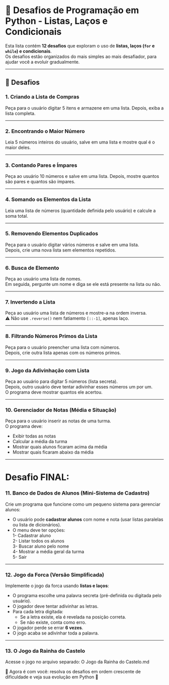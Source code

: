 # 🐍 Desafios de Programação em Python - Listas, Laços e Condicionais

Esta lista contém **12 desafios** que exploram o uso de **listas, laços (`for` e `while`) e condicionais**.  
Os desafios estão organizados do mais simples ao mais desafiador, para ajudar você a evoluir gradualmente.

---

## 🚀 Desafios

### 1. Criando a Lista de Compras  
Peça para o usuário digitar 5 itens e armazene em uma lista. Depois, exiba a lista completa.  

---

### 2. Encontrando o Maior Número  
Leia 5 números inteiros do usuário, salve em uma lista e mostre qual é o maior deles.  

---

### 3. Contando Pares e Ímpares  
Peça ao usuário 10 números e salve em uma lista. Depois, mostre quantos são pares e quantos são ímpares.  

---

### 4. Somando os Elementos da Lista  
Leia uma lista de números (quantidade definida pelo usuário) e calcule a soma total.  

---

### 5. Removendo Elementos Duplicados  
Peça para o usuário digitar vários números e salve em uma lista.  
Depois, crie uma nova lista sem elementos repetidos.  

---

### 6. Busca de Elemento  
Peça ao usuário uma lista de nomes.  
Em seguida, pergunte um nome e diga se ele está presente na lista ou não.  

---

### 7. Invertendo a Lista  
Peça ao usuário uma lista de números e mostre-a na ordem inversa.  
⚠️ Não use `.reverse()` nem fatiamento `[::-1]`, apenas laço.  

---

### 8. Filtrando Números Primos da Lista  
Peça para o usuário preencher uma lista com números.  
Depois, crie outra lista apenas com os números primos.  

---

### 9. Jogo da Adivinhação com Lista  
Peça ao usuário para digitar 5 números (lista secreta).  
Depois, outro usuário deve tentar adivinhar esses números um por um.  
O programa deve mostrar quantos ele acertou.  

---

### 10. Gerenciador de Notas (Média e Situação)  
Peça para o usuário inserir as notas de uma turma.  
O programa deve:  
- Exibir todas as notas  
- Calcular a média da turma  
- Mostrar quais alunos ficaram acima da média  
- Mostrar quais ficaram abaixo da média  

---

# Desafio FINAL:

### 11. Banco de Dados de Alunos (Mini-Sistema de Cadastro)  
Crie um programa que funcione como um pequeno sistema para gerenciar alunos:  
- O usuário pode **cadastrar alunos** com nome e nota (usar listas paralelas ou lista de dicionários).  
- O menu deve ter opções:  
  1- Cadastrar aluno  
  2- Listar todos os alunos  
  3- Buscar aluno pelo nome  
  4- Mostrar a média geral da turma  
  5- Sair  

---

### 12. Jogo da Forca (Versão Simplificada)  
Implemente o jogo da forca usando **listas e laços**:  
- O programa escolhe uma palavra secreta (pré-definida ou digitada pelo usuário).  
- O jogador deve tentar adivinhar as letras.  
- Para cada letra digitada:  
  - Se a letra existe, ela é revelada na posição correta.  
  - Se não existe, conta como erro.  
- O jogador perde se errar **6 vezes**.  
- O jogo acaba se adivinhar toda a palavra.  

---

### 13. O Jogo da Rainha do Castelo
Acesse o jogo no arquivo separado: O Jogo da Rainha do Castelo.md

📌 Agora é com você: resolva os desafios em ordem crescente de dificuldade e veja sua evolução em Python 🚀
